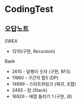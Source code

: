 # CodingTest

## 오답노트

SWEA
 - 1210(구현, Recursion)

Baek
 - 2615 - 달팽이 숫자 (구현, BFS)
 - 11660 - 구간의 합5 (DP)
 - 14889 - 스타트와링크 (재귀, 조합)
 - 2493 - 탑 (Stack)
 - 16926 - 배열 돌리기 1 (구현, 큐)